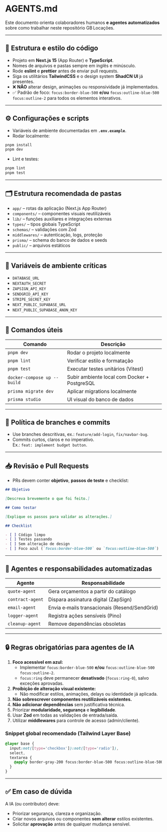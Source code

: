 # AGENTS.md

Este documento orienta colaboradores humanos **e agentes automatizados** sobre como trabalhar neste repositório GB Locações.

---

## 🧱 Estrutura e estilo do código

- Projeto em **Next.js 15** (App Router) e **TypeScript**.
- Nomes de arquivos e pastas sempre em inglês e minúsculo.
- Rode **eslint** e **prettier** antes de enviar pull requests.
- Siga os utilitários **TailwindCSS** e o design system **ShadCN UI** já presentes.
- ❌ **NÃO** alterar design, animações ou responsividade já implementados.
- ✅ Padrão de foco: `focus:border-blue-500` **e/ou** `focus:outline-blue-500 focus:outline-2` para todos os elementos interativos.

---

## ⚙️ Configurações e scripts

- Variáveis de ambiente documentadas em **`.env.example`**.
- Rodar localmente:

```bash
pnpm install
pnpm dev
```

- Lint e testes:

```bash
pnpm lint
pnpm test
```

---

## 🗂️ Estrutura recomendada de pastas

- `app/` – rotas da aplicação (Next.js App Router)
- `components/` – componentes visuais reutilizáveis
- `lib/` – funções auxiliares e integrações externas
- `types/` – tipos globais TypeScript
- `schemas/` – validações com Zod
- `middlewares/` – autenticação, logs, proteção
- `prisma/` – schema do banco de dados e seeds
- `public/` – arquivos estáticos

---

## 🔐 Variáveis de ambiente críticas

- `DATABASE_URL`
- `NEXTAUTH_SECRET`
- `ZAPSIGN_API_KEY`
- `SENDGRID_API_KEY`
- `STRIPE_SECRET_KEY`
- `NEXT_PUBLIC_SUPABASE_URL`
- `NEXT_PUBLIC_SUPABASE_ANON_KEY`

---

## 🚀 Comandos úteis

| Comando                     | Descrição                                    |
| --------------------------- | -------------------------------------------- |
| `pnpm dev`                  | Rodar o projeto localmente                   |
| `pnpm lint`                 | Verificar estilo e formatação                |
| `pnpm test`                 | Executar testes unitários (Vitest)           |
| `docker-compose up --build` | Subir ambiente local com Docker + PostgreSQL |
| `prisma migrate dev`        | Aplicar migrations localmente                |
| `prisma studio`             | UI visual do banco de dados                  |

---

## 🔄 Política de branches e commits

- Use branches descritivas, ex.: `feature/add-login`, `fix/navbar-bug`.
- Commits curtos, claros e no imperativo.  
  Ex.: `feat: implement budget button`.

---

## 📥 Revisão e Pull Requests

- PRs devem conter **objetivo**, **passos de teste** e checklist:

```md
## Objetivo

[Descreva brevemente o que foi feito.]

## Como testar

[Explique os passos para validar as alterações.]

## Checklist

- [ ] Código limpo
- [ ] Testes passando
- [ ] Sem alteração de design
- [ ] Foco azul (`focus:border-blue-500` ou `focus:outline-blue-500`)
```

---

## 🤖 Agentes e responsabilidades automatizadas

| Agente           | Responsabilidade                              |
| ---------------- | --------------------------------------------- |
| `quote-agent`    | Gera orçamentos a partir do catálogo          |
| `contract-agent` | Dispara assinatura digital (ZapSign)          |
| `email-agent`    | Envia e‑mails transacionais (Resend/SendGrid) |
| `logger-agent`   | Registra ações sensíveis (Pino)               |
| `cleanup-agent`  | Remove dependências obsoletas                 |

---

## 🔒 Regras obrigatórias para **agentes de IA**

1. **Foco acessível em azul:**
   - Implementar `focus:border-blue-500` **e/ou** `focus:outline-blue-500 focus:outline-2`.
   - `focus:ring` deve permanecer **desativado** (`focus:ring-0`), salvo exceções aprovadas.
2. **Proibição de alteração visual existente:**
   - Não modificar estilos, animações, delays ou identidade já aplicada.
3. **Não sobrescrever componentes reutilizáveis existentes.**
4. **Não adicionar dependências** sem justificativa técnica.
5. Priorizar **modularidade, segurança** e **legibilidade**.
6. Usar **Zod** em todas as validações de entrada/saída.
7. Utilizar **middlewares** para controle de acesso (admin/cliente).

### Snippet global recomendado (Tailwind Layer Base)

```css
@layer base {
  input:not([type='checkbox']):not([type='radio']),
  select,
  textarea {
    @apply border-gray-200 focus:border-blue-500 focus:outline-blue-500 focus:outline-2 focus:ring-0;
  }
}
```

---

## ✅ Em caso de dúvida

A IA (ou contributor) deve:

- Priorizar segurança, clareza e organização.
- Criar novos arquivos ou componentes **sem alterar** estilos existentes.
- Solicitar **aprovação** antes de qualquer mudança sensível.
